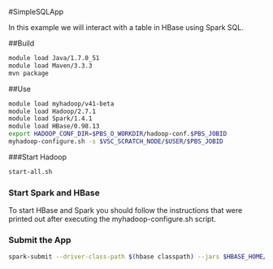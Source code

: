 #SimpleSQLApp

In this example we will interact with a table in HBase using Spark SQL.

##Build

```bash
module load Java/1.7.0_51
module load Maven/3.3.3
mvn package
```

  
##Use

```bash
module load myhadoop/v41-beta
module load Hadoop/2.7.1
module load Spark/1.4.1
module load HBase/0.98.13
export HADOOP_CONF_DIR=$PBS_O_WORKDIR/hadoop-conf.$PBS_JOBID
myhadoop-configure.sh -s $VSC_SCRATCH_NODE/$USER/$PBS_JOBID
```
  
###Start Hadoop

```bash
start-all.sh
```
  
### Start Spark and HBase

To start HBase and Spark you should follow the instructions that were printed out after executing the myhadoop-configure.sh script.

### Submit the App

```bash
spark-submit --driver-class-path $(hbase classpath) --jars $HBASE_HOME/lib/hbase-common-0.98.13-hadoop2.jar,$HBASE_HOME/lib/hbase-client-0.98.13-hadoop2.jar,$HBASE_HOME/lib/hbase-server-0.98.13-hadoop2.jar --class "SimpleSQLApp" --master local[4] target/simple-sql-project-1.0.jar
```

